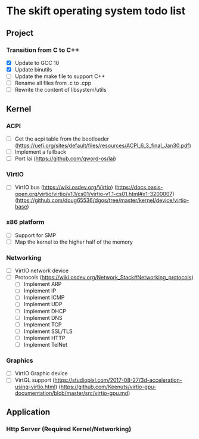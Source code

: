 # The skift operating system todo list

## Project

### Transition from C to C++
 - [x] Update to GCC 10
 - [x] Update binutils
 - [ ] Update the make file to support C++
 - [ ] Rename all files from .c to .cpp
 - [ ] Rewrite the content of libsystem/utils

## Kernel

### ACPI
 - [ ] Get the acpi table from the bootloader
    (https://uefi.org/sites/default/files/resources/ACPI_6_3_final_Jan30.pdf)
 - [ ] Implement a fallback
 - [ ] Port lai
    (https://github.com/qword-os/lai)

### VirtIO
 - [ ] VirtIO bus
    (https://wiki.osdev.org/Virtio)
    (https://docs.oasis-open.org/virtio/virtio/v1.1/cs01/virtio-v1.1-cs01.html#x1-3200007)
    (https://github.com/doug65536/dgos/tree/master/kernel/device/virtio-base)


### x86 platform
 - [ ] Support for SMP
 - [ ] Map the kernel to the higher half of the memory

### Networking
 - [ ] VirtIO network device
 - [ ] Protocols
 (https://wiki.osdev.org/Network_Stack#Networking_protocols)
    - [ ] Implement ARP
    - [ ] Implement IP
    - [ ] Implement ICMP
    - [ ] Implement UDP
    - [ ] Implement DHCP
    - [ ] Implement DNS
    - [ ] Implement TCP
    - [ ] Implement SSL/TLS
    - [ ] Implement HTTP
    - [ ] Implement TelNet

### Graphics
 - [ ] VirtIO Graphic device
 - [ ] VirtGL support
    (https://studiopixl.com/2017-08-27/3d-acceleration-using-virtio.html)
    (https://github.com/Keenuts/virtio-gpu-documentation/blob/master/src/virtio-gpu.md)

## Application

### Http Server (Required Kernel/Networking)
